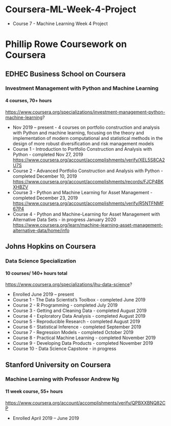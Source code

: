 # Coursera-ML-Week-4-Project
- Course 7 - Machine Learning Week 4 Project  


# Phillip Rowe Coursework on Coursera

## EDHEC Business School on Coursera  
### Investment Management with Python and Machine Learning 
#### 4 courses, 70+ hours
https://www.coursera.org/specializations/investment-management-python-machine-learning?
-	Nov 2019 – present -  4 courses on portfolio construction and analysis with Python and machine learning, focusing on the theory and implementation of modern computational and statistical methods in the design of more robust diversification and risk management models
- Course 1 - Introduction to Portfolio Construction and Analysis with Python - completed Nov 27, 2019
https://www.coursera.org/account/accomplishments/verify/XEL5S8CA2U7S
- Course 2 - Advanced Portfolio Construction and Analysis with Python - completed December 10, 2019
https://www.coursera.org/account/accomplishments/records/FJCP4BKXHBZV
- Course 3 - Python and Machine Learning for Asset Management - completed December 23, 2019
https://www.coursera.org/account/accomplishments/verify/R5NTFNMF67P4
- Course 4 - Python and Machine-Learning for Asset Management with Alternative Data Sets - in progress January 2020
https://www.coursera.org/learn/machine-learning-asset-management-alternative-data/home/info

## Johns Hopkins on Coursera 
### Data Science Specialization 
#### 10 courses/ 140+ hours total
https://www.coursera.org/specializations/jhu-data-science?
- Enrolled June 2019 – present
- Course 1  - The Data Scientist’s Toolbox - completed June 2019
- Course 2  - R Programming - completed July 2019
- Course 3  - Getting and Cleaning Data - completed August 2019 
- Course 4  - Exploratory Data Analysis - completed August 2019
- Course 5  - Reproducible Research - completed August 2019
- Course 6  - Statistical Inference - completed September 2019
- Course 7  - Regression Models - completed October 2019
- Course 8  - Practical Machine Learning - completed November 2019
- Course 9  - Developing Data Products - completed November 2019
- Course 10 - Data Science Capstone - in progress

## Stanford University on Coursera 
### Machine Learning with Professor Andrew Ng 
#### 11 week course, 55+ hours
https://www.coursera.org/account/accomplishments/verify/QPBXXBNQ82CP
- Enrolled April 2019 – June 2019
